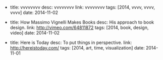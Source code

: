 - title: vvvvvvvv
  desc: vvvvvvvv
  link: vvvvvvvv
  tags: [2014, vvvv, vvvv, vvvv]
  date: 2014-11-02

- title: How Massimo Vignelli Makes Books
  desc: His approach to book design.
  link: http://vimeo.com/64811872
  tags: [2014, book, design, video]
  date: 2014-11-02

- title: Here is Today
  desc: To put things in perspective.
  link: http://hereistoday.com/
  tags: [2014, art, time, visualization]
  date: 2014-11-01
